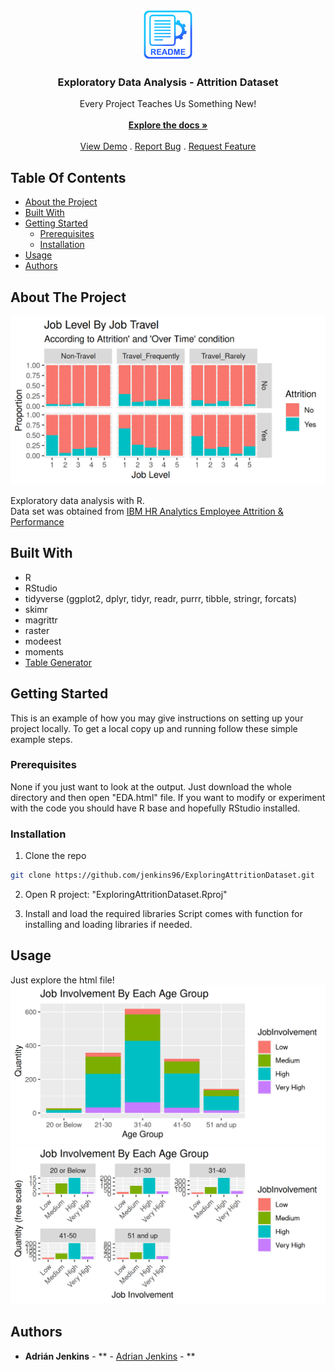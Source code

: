 <br/>
<p align="center">
  <a href="https://github.com/jenkins96/ExploringAttritionDataset">
    <img src="images/logo.png" alt="Logo" width="80" height="80">
  </a>

  <h3 align="center">Exploratory Data Analysis - Attrition Dataset</h3>

  <p align="center">
    Every Project Teaches Us Something New!
    <br/>
    <br/>
    <a href="https://github.com/jenkins96/ExploringAttritionDataset"><strong>Explore the docs »</strong></a>
    <br/>
    <br/>
    <a href="https://github.com/jenkins96/ExploringAttritionDataset">View Demo</a>
    .
    <a href="https://github.com/jenkins96/ExploringAttritionDataset/issues">Report Bug</a>
    .
    <a href="https://github.com/jenkins96/ExploringAttritionDataset/issues">Request Feature</a>
  </p>
</p>



## Table Of Contents

* [About the Project](#about-the-project)
* [Built With](#built-with)
* [Getting Started](#getting-started)
  * [Prerequisites](#prerequisites)
  * [Installation](#installation)
* [Usage](#usage)
* [Authors](#authors)

## About The Project

![Screen Shot](images/jobLevel-jobTravel-Attrition-Overtime.png)

Exploratory data analysis with R.  
Data set was obtained from [IBM HR Analytics Employee Attrition & Performance](https://www.kaggle.com/pavansubhasht/ibm-hr-analytics-attrition-dataset) 

## Built With

* R
* RStudio
* tidyverse (ggplot2, dplyr, tidyr, readr, purrr, tibble, stringr, forcats)
* skimr
* magrittr
* raster
* modeest
* moments
* [Table Generator](https://www.tablesgenerator.com) 

## Getting Started

This is an example of how you may give instructions on setting up your project locally.
To get a local copy up and running follow these simple example steps.

### Prerequisites
None if you just want to look at the output. Just download the whole directory and then open "EDA.html" file.
If you want to modify or experiment with the code you should have R base and hopefully RStudio installed.

### Installation

1. Clone the repo

```sh
git clone https://github.com/jenkins96/ExploringAttritionDataset.git
```

2. Open R project: "ExploringAttritionDataset.Rproj"


3. Install and load the required libraries
Script comes with function for installing and loading libraries if needed.


## Usage

Just explore the html file!
![Screen Shot](images/jobInvolvement-vs-ageGroup.png)
![Screen Shot](images/FacetWrap-jobInvolvement-vs-ageGroup.png)


## Authors

* **Adrián Jenkins** - ** - [Adrian Jenkins](https://github.com/jenkins96) - **



